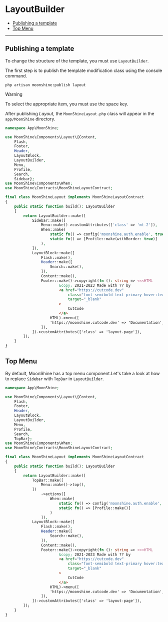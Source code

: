 # LayoutBuilder

- [Publishing a template](#publish)
- [Top Menu](#top-menu)

---

<a name="publish"></a>
## Publishing a template

To change the structure of the template, you must use `LayoutBuilder`.
    
The first step is to publish the template modification class using the console command.

```shell
php artisan moonshine:publish layout
```

> [!WARNING]
> To select the appropriate item, you must use the space key.

After publishing *Layout*, the `MoonShineLayout.php` class will appear in the `app/MoonShine` directory.

```php
namespace App\MoonShine;

use MoonShine\Components\Layout\{Content,
    Flash,
    Footer,
    Header,
    LayoutBlock,
    LayoutBuilder,
    Menu,
    Profile,
    Search,
    Sidebar};
use MoonShine\Components\When;
use MoonShine\Contracts\MoonShineLayoutContract;

final class MoonShineLayout implements MoonShineLayoutContract
{
    public static function build(): LayoutBuilder
    {
        return LayoutBuilder::make([
            Sidebar::make([
                Menu::make()->customAttributes(['class' => 'mt-2']),
                When::make(
                    static fn() => config('moonshine.auth.enable', true),
                    static fn() => [Profile::make(withBorder: true)]
                ),
            ]),
            LayoutBlock::make([
                Flash::make(),
                Header::make([
                    Search::make(),
                ]),
                Content::make(),
                Footer::make()->copyright(fn (): string => <<<HTML
                        &copy; 2021-2023 Made with ?? by
                        <a href="https://cutcode.dev"
                            class="font-semibold text-primary hover:text-secondary"
                            target="_blank"
                        >
                            CutCode
                        </a>
                    HTML)->menu([
                    'https://moonshine.cutcode.dev' => 'Documentation',
                ]),
            ])->customAttributes(['class' => 'layout-page']),
        ]);
    }
}
```

<a name="top-menu"></a>
## Top Menu

By default, MoonShine has a top menu component.Let's take a look at how to replace `Sidebar` with `TopBar` in `LayoutBuilder`.

```php
namespace App\MoonShine;

use MoonShine\Components\Layout\{Content,
    Flash,
    Footer,
    Header,
    LayoutBlock,
    LayoutBuilder,
    Menu,
    Profile,
    Search,
    TopBar};
use MoonShine\Components\When;
use MoonShine\Contracts\MoonShineLayoutContract;

final class MoonShineLayout implements MoonShineLayoutContract
{
    public static function build(): LayoutBuilder
    {
        return LayoutBuilder::make([
            TopBar::make([
                Menu::make()->top(),
            ])
                ->actions([
                    When::make(
                        static fn() => config('moonshine.auth.enable', true),
                        static fn() => [Profile::make()]
                    )
                ]),
            LayoutBlock::make([
                Flash::make(),
                Header::make([
                    Search::make(),
                ]),
                Content::make(),
                Footer::make()->copyright(fn (): string => <<<HTML
                        &copy; 2021-2023 Made with ?? by
                        <a href="https://cutcode.dev"
                            class="font-semibold text-primary hover:text-secondary"
                            target="_blank"
                        >
                            CutCode
                        </a>
                    HTML)->menu([
                    'https://moonshine.cutcode.dev' => 'Documentation',
                ]),
            ])->customAttributes(['class' => 'layout-page']),
        ]);
    }
}
```

